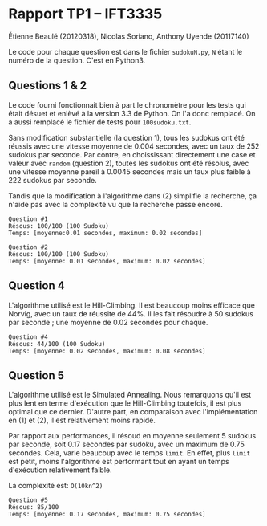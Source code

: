 Rapport TP1 – IFT3335
=====================

Étienne Beaulé (20120318), Nicolas Soriano, Anthony Uyende (20117140)

Le code pour chaque question est dans le fichier `sudokuN.py`, `N` étant le numéro de la question. C'est en Python3.

Questions 1 & 2
---------------

Le code fourni fonctionnait bien à part le chronomètre pour les tests qui était désuet et enlèvé à la version 3.3 de Python. On l'a donc remplacé. On a aussi remplacé le fichier de tests pour `100sudoku.txt`.

Sans modification substantielle (la question 1), tous les sudokus ont été réussis avec une vitesse moyenne de 0.004 secondes, avec un taux de 252 sudokus par seconde. Par contre, en choississant directement une case et valeur avec `random` (question 2), toutes les sudokus ont été résolus, avec une vitesse moyenne pareil à 0.0045 secondes mais un taux plus faible à 222 sudokus par seconde.

Tandis que la modification à l'algorithme dans (2) simplifie la recherche, ça n'aide pas avec la complexité vu que la recherche passe encore.

```
Question #1
Résous: 100/100 (100 Sudoku)
Temps: [moyenne:0.01 secondes, maximum: 0.02 secondes]

Question #2
Résous: 100/100 (100 Sudoku)
Temps: [moyenne: 0.01 secondes, maximum: 0.02 secondes]
```
Question 4
-----------
L'algorithme utilisé est le Hill-Climbing. Il est beaucoup moins efficace que Norvig, avec un taux de réussite de 44%. Il les fait résoudre à 50 sudokus par seconde ; une moyenne de 0.02 secondes pour chaque.
```
Question #4
Résous: 44/100 (100 Sudoku)
Temps: [moyenne: 0.02 secondes, maximum: 0.08 secondes]
```

Question 5
-----------
L'algorithme utilisé est le Simulated Annealing. 
Nous remarquons qu'il est plus lent en terme d'exécution
que le Hill-Climbing toutefois, il est plus optimal que ce dernier. D'autre part, en
comparaison avec l'implémentation en (1) et (2), il est relativement moins rapide. 

Par rapport aux performances, il résoud en moyenne seulement 5 sudokus 
par seconde, soit 0.17 secondes par sudoku, avec un maximum de 0.75 secondes. Cela,
varie beaucoup avec le temps `limit`. En effet, plus `limit` est petit, moins l'algorithme
est performant tout en ayant un temps d'exécution relativement faible.

La complexité est: `O(10kn^2)`
```
Question #5
Résous: 85/100
Temps: [moyenne: 0.17 secondes, maximum: 0.75 secondes]
```
